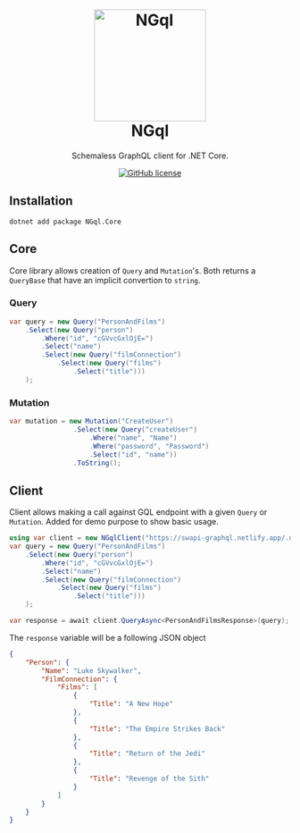 <h1 align="center">

<img src="https://github.com/dolifer/NGql/blob/main/icon.png" alt="NGql" width="200"/>
<br/>
NGql
</h1>

<div align="center">

Schemaless GraphQL client for .NET Core.

[![GitHub license](https://img.shields.io/badge/license-mit-blue.svg)](https://github.com/dolifer/NGql/blob/main/LICENSE)

</div>

## Installation

```
dotnet add package NGql.Core
```

## Core

Core library allows creation of `Query` and `Mutation`'s.
Both returns a `QueryBase` that have an implicit convertion to `string`.

### Query
```csharp
var query = new Query("PersonAndFilms")
    .Select(new Query("person")
        .Where("id", "cGVvcGxlOjE=")
        .Select("name")
        .Select(new Query("filmConnection")
            .Select(new Query("films")
                .Select("title")))
    );
```

### Mutation
```csharp
var mutation = new Mutation("CreateUser")
                .Select(new Query("createUser")
                    .Where("name", "Name")
                    .Where("password", "Password")
                    .Select("id", "name"))
                .ToString();
```

## Client

Client allows making a call against GQL endpoint with a given `Query` or `Mutation`.
Added for demo purpose to show basic usage.

```csharp
using var client = new NGqlClient("https://swapi-graphql.netlify.app/.netlify/functions/index");
var query = new Query("PersonAndFilms")
    .Select(new Query("person")
        .Where("id", "cGVvcGxlOjE=")
        .Select("name")
        .Select(new Query("filmConnection")
            .Select(new Query("films")
                .Select("title")))
    );

var response = await client.QueryAsync<PersonAndFilmsResponse>(query);
```

The `response` variable will be a following JSON object
```json
{
    "Person": {
        "Name": "Luke Skywalker",
        "FilmConnection": {
            "Films": [
                {
                    "Title": "A New Hope"
                },
                {
                    "Title": "The Empire Strikes Back"
                },
                {
                    "Title": "Return of the Jedi"
                },
                {
                    "Title": "Revenge of the Sith"
                }
            ]
        }
    }
}
```
